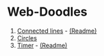 # Web-Doodles

1. [Connected lines](//actinium.github.io/Web-Doodles/ConnectedLines) - [(Readme)](ConnectedLines/Readme.md)
1. [Circles](//actinium.github.io/Web-Doodles/Circles)
1. [Timer](//actinium.github.io/Web-Doodles/Timer) - [(Readme)](Timer/Readme.md)
